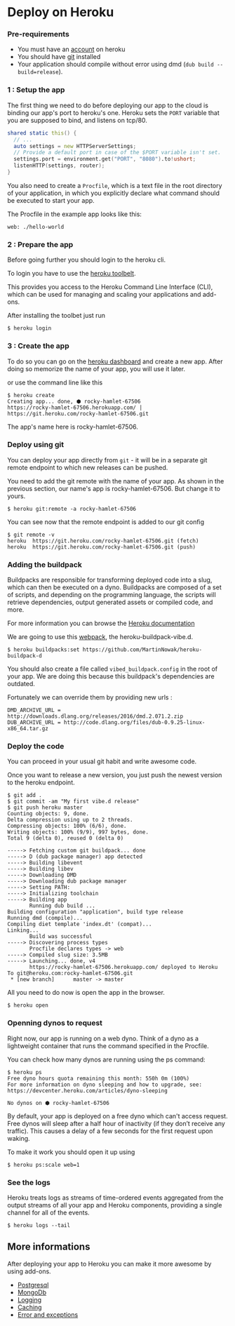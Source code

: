# Deploy on Heroku

### Pre-requirements

- You must have an [account]((https://signup.heroku.com/login)) on heroku
- You should have [git](https://git-scm.com/) installed
- Your application should compile without error using dmd (`dub build --build=release`). 


### 1 : Setup the app

The first thing we need to do before deploying our app to the cloud is binding our app's port to heroku's one. 
Heroku sets the `PORT` variable that you are supposed to bind, and listens on tcp/80.

```d
shared static this() {
  // ...
  auto settings = new HTTPServerSettings;
  // Provide a default port in case of the $PORT variable isn't set.  
  settings.port = environment.get("PORT", "8080").to!ushort;
  listenHTTP(settings, router);
}
```

You also need to create a `Procfile`, which is a text file in the root directory of your application, in which you explicitly declare what command 
should be executed to start your app.

The Procfile in the example app looks like this:

```
web: ./hello-world
```

### 2 : Prepare the app 

Before going further you should login to the heroku cli.

To login you have to use the [heroku toolbelt](https://toolbelt.heroku.com/standalone).

This provides you access to the Heroku Command Line Interface (CLI), which can be used for managing and scaling your applications and add-ons.

After installing the toolbet just run 

```
$ heroku login
```

### 3 : Create the app 

To do so you can go on the [heroku dashboard](https://dashboard.heroku.com) and create a new app. 
After doing so memorize the name of your app, you will use it later. 



or use the command line like this 

```
$ heroku create
Creating app... done, ⬢ rocky-hamlet-67506
https://rocky-hamlet-67506.herokuapp.com/ | https://git.heroku.com/rocky-hamlet-67506.git
```

The app's name here is rocky-hamlet-67506. 

### Deploy using git 


You can deploy your app directly from `git` - it will be in a separate git remote endpoint to which new releases can be pushed.

You need to add the git remote with the name of your app. 
As shown in the previous section, our name's app is rocky-hamlet-67506. But change it to yours. 

```
$ heroku git:remote -a rocky-hamlet-67506
```

You can see now that the remote endpoint is added to our git config

```
$ git remote -v
heroku	https://git.heroku.com/rocky-hamlet-67506.git (fetch)
heroku	https://git.heroku.com/rocky-hamlet-67506.git (push)
```

### Adding the buildpack

Buildpacks are responsible for transforming deployed code into a slug, 
which can then be executed on a dyno. Buildpacks are composed of a set of scripts, 
and depending on the programming language, the scripts will retrieve dependencies, 
output generated assets or compiled code, and more.

For more information you can browse the [Heroku documentation](https://devcenter.heroku.com/articles/buildpacks)

We are going to use this [webpack](https://github.com/MartinNowak/heroku-buildpack-d), the heroku-buildpack-vibe.d. 

```
$ heroku buildpacks:set https://github.com/MartinNowak/heroku-buildpack-d
```

You should also create a file called `vibed_buildpack.config` in the root of your app. 
We are doing this because this buildpack's dependencies are outdated. 

Fortunately we can override them by providing new urls : 

```
DMD_ARCHIVE_URL = http://downloads.dlang.org/releases/2016/dmd.2.071.2.zip
DUB_ARCHIVE_URL = http://code.dlang.org/files/dub-0.9.25-linux-x86_64.tar.gz
```

### Deploy the code 

You can proceed in your usual git habit and write awesome code. 

Once you want to release a new version, you just push the newest version to the heroku endpoint.

```
$ git add .
$ git commit -am "My first vibe.d release"
$ git push heroku master
Counting objects: 9, done.
Delta compression using up to 2 threads.
Compressing objects: 100% (6/6), done.
Writing objects: 100% (9/9), 997 bytes, done.
Total 9 (delta 0), reused 0 (delta 0)

-----> Fetching custom git buildpack... done
-----> D (dub package manager) app detected
-----> Building libevent
-----> Building libev
-----> Downloading DMD
-----> Downloading dub package manager
-----> Setting PATH:
-----> Initializing toolchain
-----> Building app
       Running dub build ...
Building configuration "application", build type release
Running dmd (compile)...
Compiling diet template 'index.dt' (compat)...
Linking...
       Build was successful
-----> Discovering process types
       Procfile declares types -> web
-----> Compiled slug size: 3.5MB
-----> Launching... done, v4
       https://rocky-hamlet-67506.herokuapp.com/ deployed to Heroku
To git@heroku.com:rocky-hamlet-67506.git
 * [new branch]      master -> master
```

All you need to do now is open the app in the browser.

```
$ heroku open
```

### Openning dynos to request 

Right now, our app is running on a web dyno. Think of a dyno as a lightweight container that runs the command specified in the Procfile.

You can check how many dynos are running using the ps command:

```
$ heroku ps
Free dyno hours quota remaining this month: 550h 0m (100%)
For more information on dyno sleeping and how to upgrade, see:
https://devcenter.heroku.com/articles/dyno-sleeping

No dynos on ⬢ rocky-hamlet-67506
```

By default, your app is deployed on a free dyno which can't access request. 
Free dynos will sleep after a half hour of inactivity (if they don’t receive any traffic). This causes a delay of a few seconds for the first request upon waking. 

To make it work you should open it up using 

```
$ heroku ps:scale web=1
```
 
### See the logs 

Heroku treats logs as streams of time-ordered events aggregated from the output streams of all your app and Heroku components, 
providing a single channel for all of the events.

```
$ heroku logs --tail
```


## More informations 

After deploying your app to Heroku you can make it more awesome by using add-ons.

- [Postgresql](https://elements.heroku.com/addons/heroku-postgresql)
- [MongoDb](https://elements.heroku.com/addons/mongohq)
- [Logging](https://elements.heroku.com/addons#logging)
- [Caching](https://elements.heroku.com/addons#caching)
- [Error and exceptions](https://elements.heroku.com/addons#errors-exceptions)
